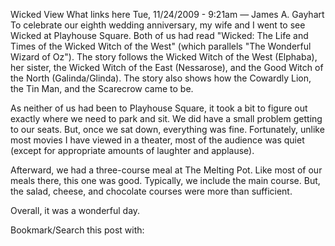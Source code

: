 Wicked
View
What links here
Tue, 11/24/2009 - 9:21am — James A. Gayhart
To celebrate our eighth wedding anniversary, my wife and I went to see Wicked at Playhouse Square. Both of us had read "Wicked: The Life and Times of the Wicked Witch of the West" (which parallels "The Wonderful Wizard of Oz"). The story follows the Wicked Witch of the West (Elphaba), her sister, the Wicked Witch of the East (Nessarose), and the Good Witch of the North (Galinda/Glinda). The story also shows how the Cowardly Lion, the Tin Man, and the Scarecrow came to be.

As neither of us had been to Playhouse Square, it took a bit to figure out exactly where we need to park and sit. We did have a small problem getting to our seats. But, once we sat down, everything was fine. Fortunately, unlike most movies I have viewed in a theater, most of the audience was quiet (except for appropriate amounts of laughter and applause).

Afterward, we had a three-course meal at The Melting Pot. Like most of our meals there, this one was good. Typically, we include the main course. But, the salad, cheese, and chocolate courses were more than sufficient.

Overall, it was a wonderful day.

Bookmark/Search this post with: